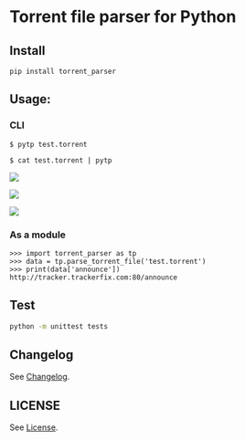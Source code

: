 # Torrent file parser for Python

## Install

```
pip install torrent_parser
```

## Usage:

### CLI

```
$ pytp test.torrent
```

```
$ cat test.torrent | pytp
```

![][screenshots-help]

![][screenshots-normal]

![][screenshots-indent]


### As a module

```pycon
>>> import torrent_parser as tp
>>> data = tp.parse_torrent_file('test.torrent')
>>> print(data['announce'])
http://tracker.trackerfix.com:80/announce
```

## Test

```bash
python -m unittest tests
```

## Changelog

See [Changelog][CHANGELOG].

## LICENSE

See [License][LICENSE].

[screenshots-help]: http://rikka-10066868.image.myqcloud.com/7c23f6d0-b23f-4c57-be93-d37fafe3292a.png
[screenshots-normal]: http://rikka-10066868.image.myqcloud.com/1492616d-9f14-4fe2-9146-9a3ac06c6868.png
[screenshots-indent]: http://rikka-10066868.image.myqcloud.com/eadc4184-6deb-42eb-bfd4-239da8f50c08.png
[LICENSE]: https://github.com/7sDream/torrent_parser/blob/master/LICENSE
[CHANGELOG]: https://github.com/7sDream/torrent_parser/blob/master/CHANGELOG.md